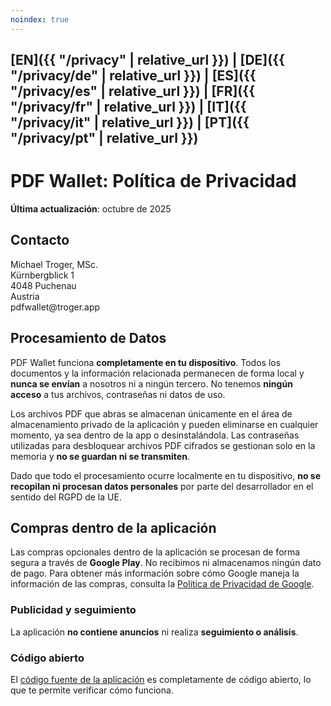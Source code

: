 ```yaml
---
noindex: true
---
```


## [EN]({{ "/privacy" | relative_url }}) | [DE]({{ "/privacy/de" | relative_url }}) | [ES]({{ "/privacy/es" | relative_url }}) | [FR]({{ "/privacy/fr" | relative_url }}) | [IT]({{ "/privacy/it" | relative_url }}) | [PT]({{ "/privacy/pt" | relative_url }})

# PDF Wallet: Política de Privacidad

**Última actualización**: octubre de 2025

## Contacto

Michael Troger, MSc.  
Kürnbergblick 1  
4048 Puchenau  
Austria  
&#112;&#100;&#102;&#119;&#97;&#108;&#108;&#101;&#116;&#64;&#116;&#114;&#111;&#103;&#101;&#114;&#46;&#97;&#112;&#112;

## Procesamiento de Datos

PDF Wallet funciona **completamente en tu dispositivo**.
Todos los documentos y la información relacionada permanecen de forma local y **nunca se envían** a nosotros ni a ningún tercero.
No tenemos **ningún acceso** a tus archivos, contraseñas ni datos de uso.

Los archivos PDF que abras se almacenan únicamente en el área de almacenamiento privado de la aplicación y pueden eliminarse en cualquier momento, ya sea dentro de la app o desinstalándola.
Las contraseñas utilizadas para desbloquear archivos PDF cifrados se gestionan solo en la memoria y **no se guardan ni se transmiten**.

Dado que todo el procesamiento ocurre localmente en tu dispositivo, **no se recopilan ni procesan datos personales** por parte del desarrollador en el sentido del RGPD de la UE.

## Compras dentro de la aplicación

Las compras opcionales dentro de la aplicación se procesan de forma segura a través de **Google Play**.
No recibimos ni almacenamos ningún dato de pago.
Para obtener más información sobre cómo Google maneja la información de las compras, consulta la [Política de Privacidad de Google](https://policies.google.com/privacy).

### Publicidad y seguimiento

La aplicación **no contiene anuncios** ni realiza **seguimiento o análisis**.

### Código abierto

El [código fuente de la aplicación](https://github.com/michaeltroger/pdfwallet-android) es completamente de código abierto, lo que te permite verificar cómo funciona.
